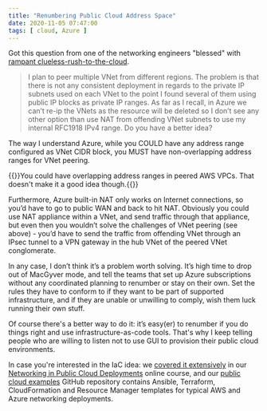```yaml
---
title: "Renumbering Public Cloud Address Space"
date: 2020-11-05 07:47:00
tags: [ cloud, Azure ]
---
```

Got this question from one of the networking engineers "blessed" with [rampant clueless-rush-to-the-cloud](/2020/10/dont-lift-and-shift-into-cloud/).

> I plan to peer multiple VNet from different regions. The problem is that there is not any consistent deployment in regards to the private IP subnets used on each VNet to the point I found several of them using public IP blocks as private IP ranges.  As far as I recall, in Azure we can’t re-ip the VNets as the resource will be deleted so I don’t see any other option than use NAT from offending VNet subnets to use my internal RFC1918 IPv4 range. Do you have a better idea?

The way I understand Azure, while you COULD have any address range configured as VNet CIDR block, you MUST have non-overlapping address ranges for VNet peering.
<!--more-->
{{<note info>}}You could have overlapping address ranges in peered AWS VPCs. That doesn't make it a good idea though.{{</note>}}

Furthermore, Azure built-in NAT only works on Internet connections, so you’d have to go to public WAN and back to hit NAT. Obviously you could use NAT appliance within a VNet, and send traffic through that appliance, but even then you wouldn’t solve the challenges of VNet peering (see above) - you’d have to send the traffic from offending VNet through an IPsec tunnel to a VPN gateway in the hub VNet of the peered VNet conglomerate.

In any case, I don’t think it’s a problem worth solving. It’s high time to drop out of MacGyver mode, and tell the teams that set up Azure subscriptions without any coordinated planning to renumber or stay on their own. Set the rules they have to conform to if they want to be part of supported infrastructure, and if they are unable or unwilling to comply, wish them luck running their own stuff. 

Of course there's a better way to do it: it’s easy(er) to renumber if you do things right and use infrastructure-as-code tools. That's why I keep telling people who are willing to listen not to use GUI to provision their public cloud environments.

In case you're interested in the IaC idea: we [covered it extensively](https://my.ipspace.net/bin/list?id=PubCloud&module=2) in our [Networking in Public Cloud Deployments](https://www.ipspace.net/PubCloud/) online course, and our [public cloud examples](https://github.com/ipspace/pubcloud) GitHub repository contains Ansible, Terraform, CloudFormation and Resource Manager templates for typical AWS and Azure networking deployments.
